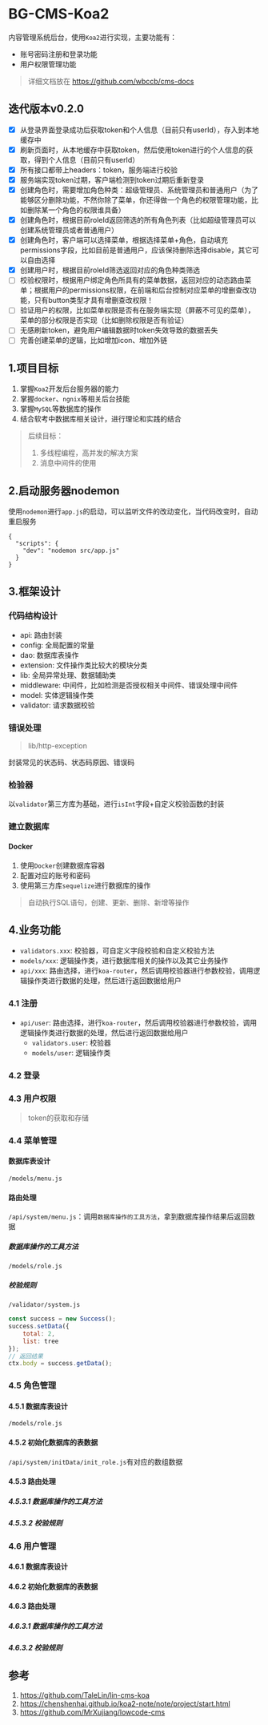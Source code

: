 # BG-CMS-Koa2



内容管理系统后台，使用`Koa2`进行实现，主要功能有：
- 账号密码注册和登录功能
- 用户权限管理功能

> 详细文档放在 https://github.com/wbccb/cms-docs


## 迭代版本v0.2.0

- [x]  从登录界面登录成功后获取token和个人信息（目前只有userId），存入到本地缓存中
- [x]  刷新页面时，从本地缓存中获取token，然后使用token进行的个人信息的获取，得到个人信息（目前只有userId）
- [x]  所有接口都带上headers：token，服务端进行校验
- [x]  服务端实现token过期，客户端检测到token过期后重新登录
- [x]  创建角色时，需要增加角色种类：超级管理员、系统管理员和普通用户（为了能够区分删除功能，不然你除了菜单，你还得做一个角色的权限管理功能，比如删除某一个角色的权限谁具备）
- [x]  创建角色时，根据目前roleId返回筛选的所有角色列表（比如超级管理员可以创建系统管理员或者普通用户）
- [x]  创建角色时，客户端可以选择菜单，根据选择菜单+角色，自动填充permissions字段，比如目前是普通用户，应该保持删除选择disable，其它可以自由选择
- [x]  创建用户时，根据目前roleId筛选返回对应的角色种类筛选
- [ ]  校验权限时，根据用户绑定角色所具有的菜单数据，返回对应的动态路由菜单；根据用户的permissions权限，在前端和后台控制对应菜单的增删查改功能，只有button类型才具有增删查改权限！
- [ ]  验证用户的权限，比如菜单权限是否有在服务端实现（屏蔽不可见的菜单），菜单的部分权限是否实现（比如删除权限是否有验证）
- [ ]  无感刷新token，避免用户编辑数据时token失效导致的数据丢失
- [ ]  完善创建菜单的逻辑，比如增加icon、增加外链

## 1.项目目标
1. 掌握`Koa2`开发后台服务器的能力
2. 掌握`docker`、`ngnix`等相关后台技能
3. 掌握`MySQL`等数据库的操作
4. 结合软考中数据库相关设计，进行理论和实践的结合

> 后续目标：
> 1. 多线程编程，高并发的解决方案
> 2. 消息中间件的使用


## 2.启动服务器nodemon

使用`nodemon`进行`app.js`的启动，可以监听文件的改动变化，当代码改变时，自动重启服务
```shell
{
  "scripts": {
    "dev": "nodemon src/app.js"
  }
}
```


## 3.框架设计


### 代码结构设计

- api: 路由封装
- config: 全局配置的常量
- dao: 数据库表操作
- extension: 文件操作类比较大的模块分类
- lib: 全局异常处理、数据辅助类
- middleware: 中间件，比如检测是否授权相关中间件、错误处理中间件
- model: 实体逻辑操作类
- validator: 请求数据校验


### 错误处理

> lib/http-exception

封装常见的状态码、状态码原因、错误码

### 检验器

以`validator`第三方库为基础，进行`isInt`字段+自定义校验函数的封装

### 建立数据库

#### Docker
1. 使用`Docker`创建数据库容器
2. 配置对应的账号和密码
3. 使用第三方库`sequelize`进行数据库的操作
> 自动执行SQL语句，创建、更新、删除、新增等操作


## 4.业务功能

- `validators.xxx`: 校验器，可自定义字段校验和自定义校验方法
- `models/xxx`: 逻辑操作类，进行数据库相关的操作以及其它业务操作
- `api/xxx`: 路由选择，进行`koa-router`，然后调用校验器进行参数校验，调用逻辑操作类进行数据的处理，然后进行返回数据给用户


### 4.1 注册

- `api/user`: 路由选择，进行`koa-router`，然后调用校验器进行参数校验，调用逻辑操作类进行数据的处理，然后进行返回数据给用户
  - `validators.user`: 校验器
  - `models/user`: 逻辑操作类
  
### 4.2 登录

### 4.3 用户权限

> token的获取和存储

### 4.4 菜单管理

#### 数据库表设计

`/models/menu.js`

#### 路由处理

`/api/system/menu.js`：调用`数据库操作的工具方法`，拿到数据库操作结果后返回数据

##### 数据库操作的工具方法

`/models/role.js`

##### 校验规则

`/validator/system.js`

```js
const success = new Success();
success.setData({
    total: 2,
    list: tree
});
// 返回结果
ctx.body = success.getData();
```


### 4.5 角色管理

#### 4.5.1 数据库表设计

`/models/role.js`

#### 4.5.2 初始化数据库的表数据

`/api/system/initData/init_role.js`有对应的数组数据

#### 4.5.3 路由处理

##### 4.5.3.1 数据库操作的工具方法

##### 4.5.3.2 校验规则

### 4.6 用户管理

#### 4.6.1 数据库表设计


#### 4.6.2 初始化数据库的表数据
#### 4.6.3 路由处理
##### 4.6.3.1 数据库操作的工具方法
##### 4.6.3.2 校验规则

## 参考
1. https://github.com/TaleLin/lin-cms-koa
2. https://chenshenhai.github.io/koa2-note/note/project/start.html
3. https://github.com/MrXujiang/lowcode-cms

